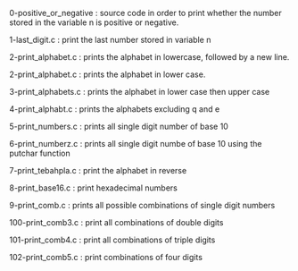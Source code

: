 0-positive_or_negative : source code in order to print whether the number stored in the variable n is positive or negative.

1-last_digit.c : print the last number stored in variable n

2-print_alphabet.c : prints the alphabet in lowercase, followed by a new line.

2-print_alphabet.c : prints the alphabet in lower case.

3-print_alphabets.c : prints the alphabet in lower case then upper case

4-print_alphabt.c : prints the alphabets excluding q and e

5-print_numbers.c : prints all single digit number of base 10

6-print_numberz.c : prints all single digit numbe of base 10 using the putchar function

7-print_tebahpla.c : print the alphabet in reverse

8-print_base16.c : print hexadecimal numbers

9-print_comb.c : prints all possible combinations of single digit numbers

100-print_comb3.c : print all combinations of double digits

101-print_comb4.c : print all combinations of triple digits

102-print_comb5.c : print combinations of four digits
